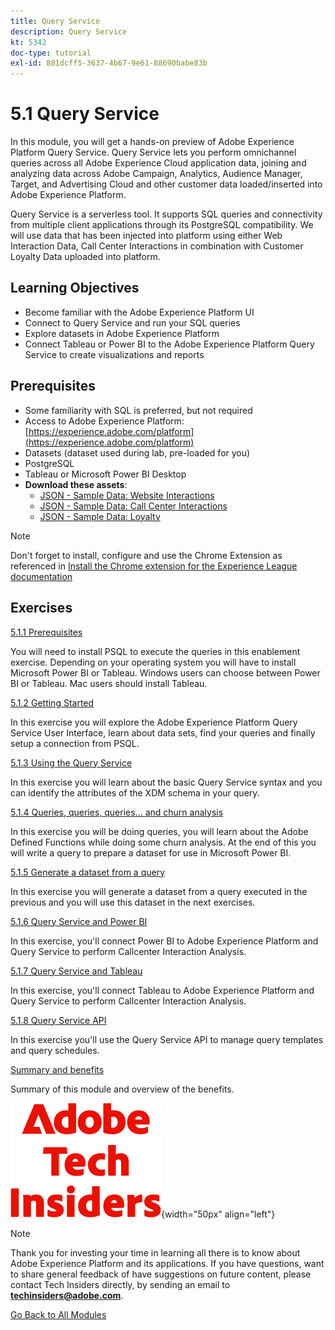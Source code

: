 ```yaml
---
title: Query Service
description: Query Service
kt: 5342
doc-type: tutorial
exl-id: 881dcff5-3637-4b67-9e61-88690babe83b
---
```

# 5.1 Query Service

In this module, you will get a hands-on preview of Adobe Experience Platform Query Service. Query Service lets you perform omnichannel queries across all Adobe Experience Cloud application data, joining and analyzing data across Adobe Campaign, Analytics, Audience Manager, Target, and Advertising Cloud and other customer data loaded/inserted into Adobe Experience Platform.

Query Service is a serverless tool. It supports SQL queries and connectivity from multiple client applications through its PostgreSQL compatibility.
We will use data that has been injected into platform using either Web Interaction Data, Call Center Interactions in combination with Customer Loyalty Data uploaded into platform.

## Learning Objectives

- Become familiar with the Adobe Experience Platform UI
- Connect to Query Service and run your SQL queries
- Explore datasets in Adobe Experience Platform
- Connect Tableau or Power BI to the Adobe Experience Platform Query Service to create visualizations and reports

## Prerequisites

- Some familiarity with SQL is preferred, but not required
- Access to Adobe Experience Platform: [https://experience.adobe.com/platform](https://experience.adobe.com/platform)
- Datasets (dataset used during lab, pre-loaded for you)
- PostgreSQL
- Tableau or Microsoft Power BI Desktop
- **Download these assets**: 
  - [JSON - Sample Data: Website Interactions](./../../../../assets/json/ee.json)
  - [JSON - Sample Data: Call Center Interactions](./../../../../assets/json/callcenter.json)
  - [JSON - Sample Data: Loyalty](./../../../../assets/json/loyalty.json)

>[!NOTE]
>
>Don't forget to install, configure and use the Chrome Extension as referenced in [Install the Chrome extension for the Experience League documentation](../../../getting-started/gettingstarted/ex1.md)

## Exercises

[5.1.1 Prerequisites](./ex1.md)

You will need to install PSQL to execute the queries in this enablement exercise. Depending on your operating system you will have to install Microsoft Power BI or Tableau. Windows users can choose between Power BI or Tableau. Mac users should install Tableau.

[5.1.2 Getting Started](./ex2.md)

In this exercise you will explore the Adobe Experience Platform Query Service User Interface, learn about data sets, find your queries and finally setup a connection from PSQL.

[5.1.3 Using the Query Service](./ex3.md)

In this exercise you will learn about the basic Query Service syntax and you can identify the attributes of the XDM schema in your query.

[5.1.4 Queries, queries, queries...  and churn analysis](./ex4.md)

In this exercise you will be doing queries, you will learn about the Adobe Defined Functions while doing some churn analysis. At the end of this you will write a query to prepare a dataset for use in Microsoft Power BI.

[5.1.5 Generate a dataset from a query](./ex5.md)

In this exercise you will generate a dataset from a query executed in the previous and you will use this dataset in the next exercises.

[5.1.6 Query Service and Power BI](./ex6.md)

In this exercise, you'll connect Power BI to Adobe Experience Platform and Query Service to perform Callcenter Interaction Analysis.

[5.1.7 Query Service and Tableau](./ex7.md)

In this exercise, you'll connect Tableau to Adobe Experience Platform and Query Service to perform Callcenter Interaction Analysis.

[5.1.8 Query Service API](./ex8.md)

In this exercise you'll use the Query Service API to manage query templates and query schedules.

[Summary and benefits](./summary.md)

Summary of this module and overview of the benefits.

![Tech Insiders](./../../../../assets/images/techinsiders.png){width="50px" align="left"}

>[!NOTE]
>
>Thank you for investing your time in learning all there is to know about Adobe Experience Platform and its applications. If you have questions, want to share general feedback of have suggestions on future content, please contact Tech Insiders directly, by sending an email to **techinsiders@adobe.com**.

[Go Back to All Modules](./../../../../overview.md)
